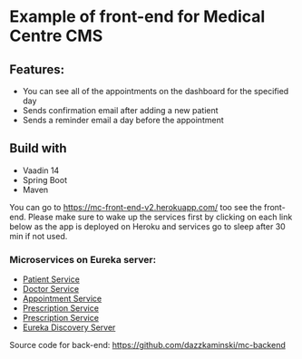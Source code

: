 # Example of front-end for Medical Centre CMS

## Features:
* You can see all of the appointments on the dashboard for the specified day
* Sends confirmation email after adding a new patient
* Sends a reminder email a day before the appointment

## Build with
* Vaadin 14
* Spring Boot
* Maven

You can go to https://mc-front-end-v2.herokuapp.com/ too see the front-end. Please make sure to wake up the services first by clicking on each link below as the app is deployed on Heroku and services go to sleep after 30 min if not used.

### Microservices on Eureka server:

* [Patient Service](https://mc-patient-service.herokuapp.com/)
* [Doctor Service](https://mc-doctor-service.herokuapp.com/)
* [Appointment Service](https://mc-appointment-service.herokuapp.com/)
* [Prescription Service](https://mc-prescription-service.herokuapp.com/)
* [Prescription Service](https://mc-mail-service.herokuapp.com/)
* [Eureka Discovery Server](https://mc-discovery-server.herokuapp.com/)

Source code for back-end: https://github.com/dazzkaminski/mc-backend


